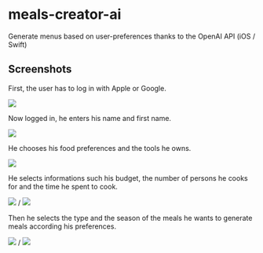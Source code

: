 # meals-creator-ai
Generate menus based on user-preferences thanks to the OpenAI API (iOS / Swift)

## Screenshots

First, the user has to log in with Apple or Google.

![](@Docs/LogInGif)

Now logged in, he enters his name and first name.

![](@Docs/NameScreen)

He chooses his food preferences and the tools he owns.

![](@Docs/PreferencesScreen)

He selects informations such his budget, the number of persons he cooks for and the time he spent to cook.

![](@Docs/BudgetScreenHigh) /
![](@Docs/SpentTimeScreen)

Then he selects the type and the season of the meals he wants to generate meals according his preferences.

![](@Docs/BudgetScreenHigh) /
![](@Docs/meals-creator.gif)
